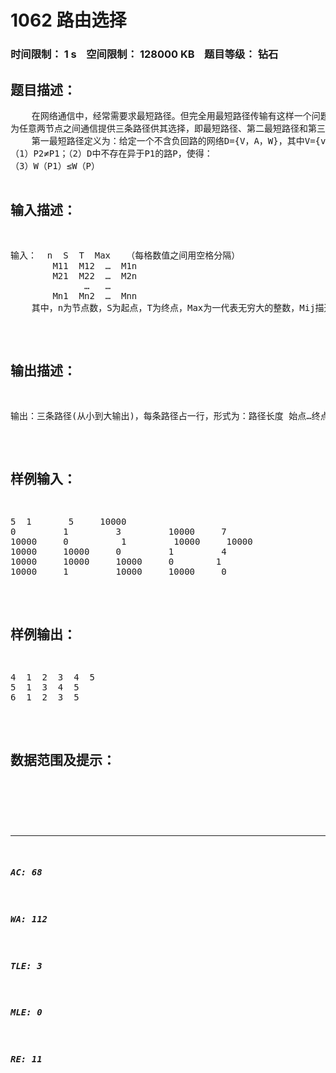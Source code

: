 # 1062 路由选择   
### 时间限制： 1 s&nbsp;&nbsp;&nbsp;&nbsp;空间限制： 128000 KB&nbsp;&nbsp;&nbsp;&nbsp;题目等级： 钻石  
## 题目描述：  

<pre>
    在网络通信中，经常需要求最短路径。但完全用最短路径传输有这样一个问题：如果最终在两个终端节点之间给出的最短路径只有一条。则在该路径中的任一个节点或链路出现故障时，信号传输将面临中断的危险。因此，对网络路由选择作了以下改进：
为任意两节点之间通信提供三条路径供其选择，即最短路径、第二最短路径和第三最短路径。
    第一最短路径定义为：给定一个不含负回路的网络D={V，A，W}，其中V={v1，v2，…，vn}，A为边的集合，W为权的集合，设P1是D中最短（v1，vn）路。称P1为D中最短（v1，vn）路径，如果D中有一条（v1，vn）路，P2满足以下条件：
（1）P2≠P1；（2）D中不存在异于P1的路P，使得：
（3）W（P1）≤W（P）<W（P2）
则称P2为D的第二最短路径。
    第三最短路径的定义为：设P2是D中第二最短（v1，vn）路径，如果D中有一条（v1，vn）路P3满足以下条件：
（1）P3≠P2并且P3≠P1；（2）D中不存在异于P1，P2的路P，使得：
（3）W（P2）≤W（P）<W（P3）
则称P3为D中第三最短路径。
    现给定一有N个节点的网络，N≤30，求给定两点间的第一、第二和第三最短路径。
</pre>
  
  
## 输入描述：  

<pre>
输入：  n  S  T  Max   （每格数值之间用空格分隔）
        M11  M12  …  M1n
        M21  M22  …  M2n
              …   … 
        Mn1  Mn2  …  Mnn
    其中，n为节点数，S为起点，T为终点，Max为一代表无穷大的整数，Mij描述I到J的距离，若Mij=Max，则表示从I到J无直接通路，Mii=0。
</pre>
  
  
## 输出描述：  

<pre>
输出：三条路径(从小到大输出)，每条路径占一行，形式为：路径长度 始点…终点  （中间用一个空格分隔）
</pre>
  
  
## 样例输入：  

<pre>
5  1       5     10000                               
0         1         3         10000     7          
10000     0          1         10000     10000       
10000     10000     0         1         4
10000     10000     10000     0        1
10000     1         10000     10000     0
</pre>
  
  
## 样例输出：  

<pre>
4  1  2  3  4  5
5  1  3  4  5
6  1  2  3  5
</pre>
  
  
## 数据范围及提示：  

<pre>
</pre>
  
  
***  

##### AC: 68  
##### WA: 112  
##### TLE: 3  
##### MLE: 0  
##### RE: 11  
